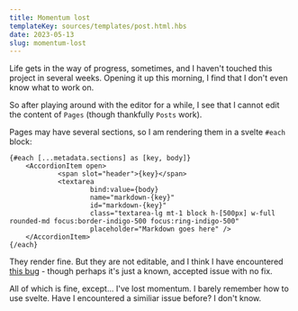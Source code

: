 ```yaml
---
title: Momentum lost
templateKey: sources/templates/post.html.hbs
date: 2023-05-13
slug: momentum-lost
---
```

Life gets in the way of progress, sometimes, and I haven't touched this project in several weeks. Opening it up this morning, I find that I don't even know what to work on.

So after playing around with the editor for a while, I see that I cannot edit the content of `Pages` (though thankfully `Posts` work).

Pages may have several sections, so I am rendering them in a svelte `#each` block:

```
{#each [...metadata.sections] as [key, body]}
	<AccordionItem open>
			<span slot="header">{key}</span>
			<textarea
					bind:value={body}
					name="markdown-{key}"
					id="markdown-{key}"
					class="textarea-lg mt-1 block h-[500px] w-full rounded-md focus:border-indigo-500 focus:ring-indigo-500"
					placeholder="Markdown goes here" />
	</AccordionItem>
{/each}
```
They render fine. But they are not editable, and I think I have encountered [this bug](https://github.com/sveltejs/svelte/issues/6860) - though perhaps it's just a known, accepted issue with no fix.

All of which is fine, except... I've lost momentum. I barely remember how to use svelte. Have I encountered a similiar issue before? I don't know.
